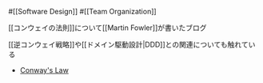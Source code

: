 #[[Software Design]] #[[Team Organization]]

[[コンウェイの法則]]について[[Martin Fowler]]が書いたブログ

[[逆コンウェイ戦略]]や[[ドメイン駆動設計|DDD]]との関連についても触れている

- [Conway's Law](https://martinfowler.com/bliki/ConwaysLaw.html)